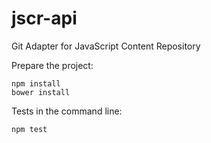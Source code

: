 jscr-api
========

Git Adapter for JavaScript Content Repository

Prepare the project:
```
npm install
bower install
```

Tests in the command line:
```
npm test
```
